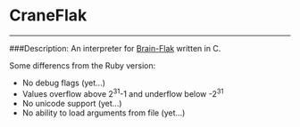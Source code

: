 # CraneFlak

---
###Description:
An interpreter for [Brain-Flak](https://github.com/DJMcMayhem/Brain-Flak) written in C.

Some differencs from the Ruby version:
* No debug flags (yet...)
* Values overflow above 2<sup>31</sup>-1 and underflow below -2<sup>31</sup>
* No unicode support (yet...)
* No ability to load arguments from file (yet...)
